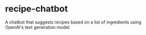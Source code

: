 # recipe-chatbot
A chatbot that suggests recipes based on a list of ingredients using OpenAI's text generation model.
